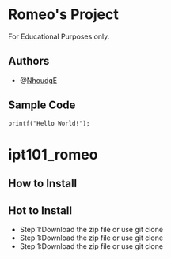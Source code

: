# Romeo's Project 
For Educational Purposes only.
## Authors
+ @[NhoudgE](https://github.com/NhoudgE/ipt101_romeo.git)
## Sample Code
`printf("Hello World!");`
# ipt101_romeo
## How to Install
## Hot to Install
+ Step 1:Download the zip file or use git clone
+ Step 1:Download the zip file or use git clone
+ Step 1:Download the zip file or use git clone
